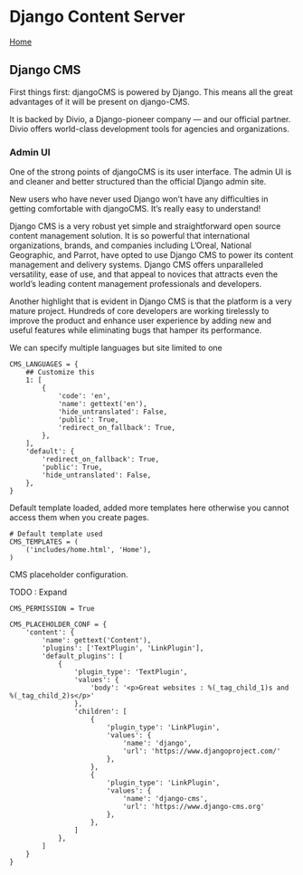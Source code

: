 # Django Content Server

[Home](../README.md)

## Django CMS

First things first: djangoCMS is powered by Django. This means all the great advantages of it will be present on django-CMS.

It is backed by Divio, a Django-pioneer company — and our official partner. Divio offers world-class development tools for agencies and organizations.

### Admin UI

One of the strong points of djangoCMS is its user interface. The admin UI is and cleaner and better structured than the official Django admin site.

New users who have never used Django won’t have any difficulties in getting comfortable with djangoCMS. It’s really easy to understand!

Django CMS is a very robust yet simple and straightforward open source content management solution. It is so powerful that international organizations, brands, and companies including L’Oreal, National Geographic, and Parrot, have opted to use Django CMS to power its content management and delivery systems. Django CMS offers unparalleled versatility, ease of use, and that appeal to novices that attracts even the world’s leading content management professionals and developers.

Another highlight that is evident in Django CMS is that the platform is a very mature project. Hundreds of core developers are working tirelessly to improve the product and enhance user experience by adding new and useful features while eliminating bugs that hamper its performance.

We can specify multiple languages but site limited to one

```
CMS_LANGUAGES = {
    ## Customize this
    1: [
        {
            'code': 'en',
            'name': gettext('en'),
            'hide_untranslated': False,
            'public': True,
            'redirect_on_fallback': True,
        },
    ],
    'default': {
        'redirect_on_fallback': True,
        'public': True,
        'hide_untranslated': False,
    },
}

```

Default template loaded, added more templates here otherwise you cannot access them when you create pages.

```
# Default template used
CMS_TEMPLATES = (
    ('includes/home.html', 'Home'),
)

```

CMS placeholder configuration.

TODO : Expand
```
CMS_PERMISSION = True

CMS_PLACEHOLDER_CONF = {
    'content': {
        'name': gettext('Content'),
        'plugins': ['TextPlugin', 'LinkPlugin'],
        'default_plugins': [
            {
                'plugin_type': 'TextPlugin',
                'values': {
                    'body': '<p>Great websites : %(_tag_child_1)s and %(_tag_child_2)s</p>'
                },
                'children': [
                    {
                        'plugin_type': 'LinkPlugin',
                        'values': {
                            'name': 'django',
                            'url': 'https://www.djangoproject.com/'
                        },
                    },
                    {
                        'plugin_type': 'LinkPlugin',
                        'values': {
                            'name': 'django-cms',
                            'url': 'https://www.django-cms.org'
                        },
                    },
                ]
            },
        ]
    }
}

```